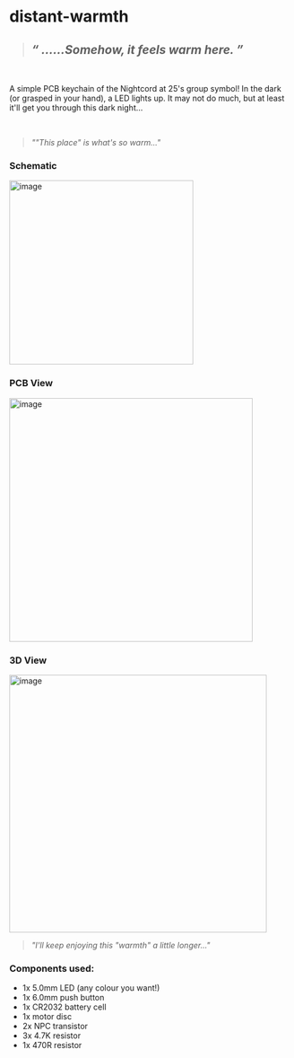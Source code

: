 # distant-warmth

> <h2> <i>“	......Somehow, it feels warm here.	”</i></h2>

</br>

<p>A simple PCB keychain of the Nightcord at 25's group symbol! In the dark (or grasped in your hand), a LED lights up.
It may not do much, but at least it'll get you through this dark night...</p>
</br>

> <p><i>""This place" is what's so warm..."</i></p>
<h3>Schematic</h3>

<img width="328" alt="image" src="https://github.com/user-attachments/assets/ab00d42a-c7e3-45c6-90f6-1c60f37f79cc" />


</br>

<h3>PCB View</h3>

<img width="434" alt="image" src="https://github.com/user-attachments/assets/4418f58e-881e-4845-bdb0-7f25678e3fe8" />


</br>

<h3>3D View</h3>

<img width="459" alt="image" src="https://github.com/user-attachments/assets/d8da8a78-2870-42b9-be13-2534c876cbda" />


</br>

> <p><i>"I'll keep enjoying this "warmth" a little longer..."</i></p>
<h3>Components used:</h3>
<ul>
  <li>1x 5.0mm LED (any colour you want!)</li>
  <li>1x 6.0mm push button</li>
  <li>1x CR2032 battery cell</li>
  <li>1x motor disc</li>
  <li>2x NPC transistor</li>
  <li>3x 4.7K resistor</li>
  <li>1x 470R resistor</li>
</ul>
